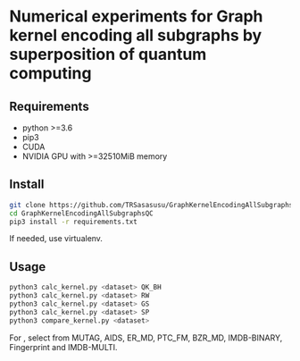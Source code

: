 # Numerical experiments for Graph kernel encoding all subgraphs by superposition of quantum computing

## Requirements

* python >=3.6
* pip3
* CUDA
* NVIDIA GPU with >=32510MiB memory

## Install

```bash
git clone https://github.com/TRSasasusu/GraphKernelEncodingAllSubgraphsQC
cd GraphKernelEncodingAllSubgraphsQC
pip3 install -r requirements.txt
```

If needed, use virtualenv.

## Usage

```bash
python3 calc_kernel.py <dataset> QK_BH
python3 calc_kernel.py <dataset> RW
python3 calc_kernel.py <dataset> GS
python3 calc_kernel.py <dataset> SP
python3 compare_kernel.py <dataset>
```

For <dataset>, select from MUTAG, AIDS, ER\_MD, PTC\_FM, BZR\_MD, IMDB-BINARY, Fingerprint and IMDB-MULTI.
